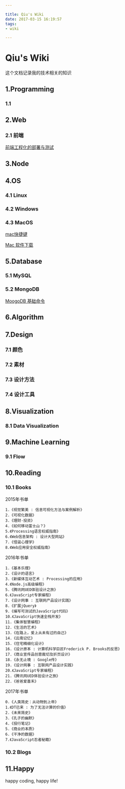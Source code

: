 ```yaml
---

title: Qiu's Wiki
date: 2017-03-15 16:19:57
tags:
- wiki

---
```


# Qiu's Wiki

这个文档记录我的技术相关的知识

## 1.Programming

### 1.1 



## 2.Web

### 2.1 前端

[前端工程化的部署与测试](https://segmentfault.com/a/1190000009165899)

## 3.Node

## 4.OS

### 4.1 Linux

### 4.2 Windows

### 4.3 MacOS

[mac快捷键](https://support.apple.com/zh-cn/HT201236)

[Mac 软件下载](http://xclient.info/)

## 5.Database

### 5.1 MySQL

### 5.2 MongoDB

[MoogoDB 基础命令](http://blog.csdn.net/piaocoder/article/details/52384756)

## 6.Algorithm

## 7.Design

### 7.1 颜色

### 7.2 素材

### 7.3 设计方法

### 7.4 设计工具

## 8.Visualization

### 8.1 Data Visualization

## 9.Machine Learning

### 9.1 Flow

## 10.Reading

### 10.1 Books

2015年书单

    1.《视觉繁美 : 信息可视化方法与案例解析》
    2.《可视化数据》
    3.《理财·投资》
    4.《如何移动富士山？》
    5.《Processing语言权威指南》
    6.《Web信息架构 : 设计大型网站》
    7.《怪诞心理学》
    8.《Web应用安全权威指南》

2016年书单

    1.《基本乐理》
    2.《设计的语言》
    3.《新媒体互动艺术 : Processing的应用》
    4.《Node.js高级编程》
    5.《腾讯网UED体验设计之旅》
    6.《JavaScript专家编程》
    7.《设计网事 : 互联网产品设计实践》
    8.《扩展jQuery》
    9.《编写可测试的JavaScript代码》
    10.《JavaScript快速全栈开发》
    11.《集体智慧编程》
    12.《生活的艺术》
    13.《在路上，爱上从未有过的自己》
    14.《云南记忆》
    15.《住宅精细化设计》
    16.《设计原本 : 计算机科学巨匠Frederick P. Brooks的反思》
    17.《商业宣传品创意裁切及折页设计》
    18.《永无止境 : Google传》
    19.《设计网事 : 互联网产品设计实践》
    20.《JavaScript专家编程》
    21.《腾讯网UED体验设计之旅》
    22.《爸爸爱喜禾》


2017年书单

    0.《人类简史：从动物到上帝》
    1.《DT已来 : 为了无法计算的价值》
    2.《未来简史》
    3.《孔子的幽默》
    4.《投行笔记》
    5.《商业的本质》
    6.《干净的数据》
    7.《JavaScript忍者秘籍》
### 10.2 Blogs

## 11.Happy

happy coding, happy life!
